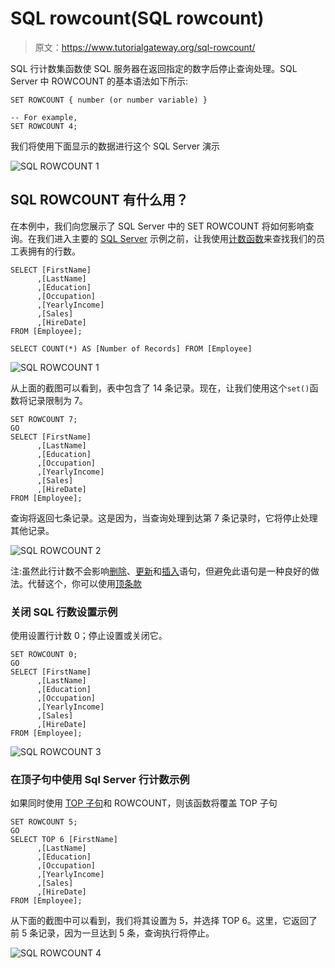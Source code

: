 # SQL rowcount(SQL rowcount)

> 原文：<https://www.tutorialgateway.org/sql-rowcount/>

SQL 行计数集函数使 SQL 服务器在返回指定的数字后停止查询处理。SQL Server 中 ROWCOUNT 的基本语法如下所示:

```
SET ROWCOUNT { number (or number variable) }

-- For example,
SET ROWCOUNT 4;
```

我们将使用下面显示的数据进行这个 SQL Server 演示

![SQL ROWCOUNT 1](img/f5eb4916b4fe3e85983e4e892dd9a14f.png)

## SQL ROWCOUNT 有什么用？

在本例中，我们向您展示了 SQL Server 中的 SET ROWCOUNT 将如何影响查询。在我们进入主要的 [SQL Server](https://www.tutorialgateway.org/sql/) 示例之前，让我使用[计数函数](https://www.tutorialgateway.org/sql-count-function/)来查找我们的员工表拥有的行数。

```
SELECT [FirstName]
      ,[LastName]
      ,[Education]
      ,[Occupation]
      ,[YearlyIncome]
      ,[Sales]
      ,[HireDate]
FROM [Employee];

SELECT COUNT(*) AS [Number of Records] FROM [Employee]
```

![SQL ROWCOUNT 1](img/25bc4cf22e594838e57417d550fedade.png)

从上面的截图可以看到，表中包含了 14 条记录。现在，让我们使用这个`set()`函数将记录限制为 7。

```
SET ROWCOUNT 7;
GO
SELECT [FirstName]
      ,[LastName]
      ,[Education]
      ,[Occupation]
      ,[YearlyIncome]
      ,[Sales]
      ,[HireDate]
FROM [Employee];
```

查询将返回七条记录。这是因为，当查询处理到达第 7 条记录时，它将停止处理其他记录。

![SQL ROWCOUNT 2](img/644fd66adfe4b9d383e0b7a90cc86e8c.png)

注:虽然此行计数不会影响[删除](https://www.tutorialgateway.org/sql-delete-statement/)、[更新](https://www.tutorialgateway.org/sql-update-statement/)和[插入](https://www.tutorialgateway.org/sql-insert-statement/)语句，但避免此语句是一种良好的做法。代替这个，你可以使用[顶条款](https://www.tutorialgateway.org/sql-top-clause/)

### 关闭 SQL 行数设置示例

使用设置行计数 0；停止设置或关闭它。

```
SET ROWCOUNT 0;
GO
SELECT [FirstName]
      ,[LastName]
      ,[Education]
      ,[Occupation]
      ,[YearlyIncome]
      ,[Sales]
      ,[HireDate]
FROM [Employee];
```

![SQL ROWCOUNT 3](img/e83410c97673c9f9856f7fda7cf63f63.png)

### 在顶子句中使用 Sql Server 行计数示例

如果同时使用 [TOP 子句](https://www.tutorialgateway.org/sql-top-clause/)和 ROWCOUNT，则该函数将覆盖 TOP 子句

```
SET ROWCOUNT 5;
GO
SELECT TOP 6 [FirstName]
      ,[LastName]
      ,[Education]
      ,[Occupation]
      ,[YearlyIncome]
      ,[Sales]
      ,[HireDate]
FROM [Employee];
```

从下面的截图中可以看到，我们将其设置为 5，并选择 TOP 6。这里，它返回了前 5 条记录，因为一旦达到 5 条，查询执行将停止。

![SQL ROWCOUNT 4](img/2342c44c798d3b244964603700e77103.png)